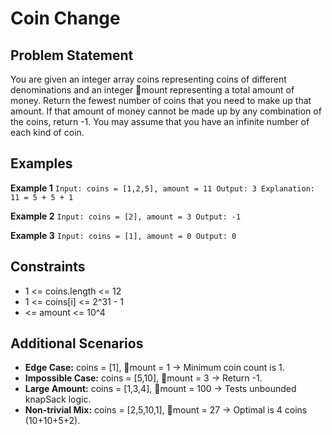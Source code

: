 ﻿# Coin Change

## Problem Statement
You are given an integer array coins representing coins of different denominations and an integer mount representing a total amount of money. Return the fewest number of coins that you need to make up that amount. If that amount of money cannot be made up by any combination of the coins, return -1. You may assume that you have an infinite number of each kind of coin.

## Examples

**Example 1**
`
Input: coins = [1,2,5], amount = 11
Output: 3
Explanation: 11 = 5 + 5 + 1
`

**Example 2**
`
Input: coins = [2], amount = 3
Output: -1
`

**Example 3**
`
Input: coins = [1], amount = 0
Output: 0
`

## Constraints
- 1 <= coins.length <= 12
- 1 <= coins[i] <= 2^31 - 1
-   <= amount <= 10^4

## Additional Scenarios
- **Edge Case:** coins = [1], mount = 1 → Minimum coin count is 1.
- **Impossible Case:** coins = [5,10], mount = 3 → Return -1.
- **Large Amount:** coins = [1,3,4], mount = 100 → Tests unbounded knapSack logic.
- **Non-trivial Mix:** coins = [2,5,10,1], mount = 27 → Optimal is 4 coins (10+10+5+2).
